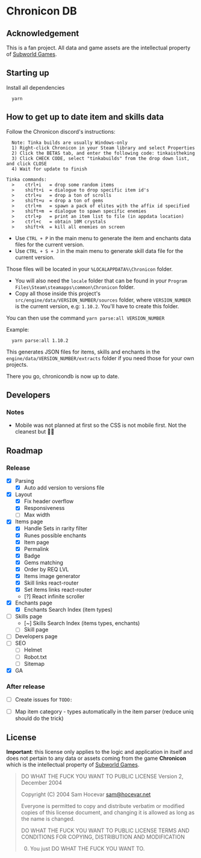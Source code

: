 # Chronicon DB

## Acknowledgement

This is a fan project. All data and game assets are the intellectual property of [Subworld Games](https://www.subworldgames.com/chronicon/).

## Starting up

Install all dependencies
```
  yarn
```

## How to get up to date item and skills data

Follow the Chronicon discord's instructions:
```
  Note: Tinka builds are usually Windows-only
  1) Right-click Chronicon in your Steam library and select Properties
  2) Click the BETAS tab, and enter the following code: tinkaistheking
  3) Click CHECK CODE, select "tinkabuilds" from the drop down list, and click CLOSE
  4) Wait for update to finish
```

```
Tinka commands:
  >    ctrl+i   = drop some random items
  >    shift+i  = dialogue to drop specific item id's
  >    ctrl+u   = drop a ton of scrolls
  >    shift+u  = drop a ton of gems
  >    ctrl+m   = spawn a pack of elites with the affix id specified
  >    shift+m  = dialogue to spawn specific enemies
  >    ctrl+p   = print an item list to file (in appdata location)
  >    ctrl+c   = obtain 10M crystals
  >    shift+k  = kill all enemies on screen
```

- Use `CTRL + P` in the main menu to generate the item and enchants data files for the current version.
- Use `CTRL + S + J` in the main menu to generate skill data file for the current version.

Those files will be located in your `%LOCALAPPDATA%\Chronicon` folder.

- You will also need the `locale` folder that can be found in your `Program Files\Steam\steamapps\common\Chronicon` folder.
- Copy all those inside this project's `src/engine/data/VERSION_NUMBER/sources` folder, where `VERSION_NUMBER` is the current version, e.g: `1.10.2`. You'll have to create this folder.

You can then use the command `yarn parse:all VERSION_NUMBER`

Example:
```
  yarn parse:all 1.10.2
```

This generates JSON files for items, skills and enchants in the `engine/data/VERSION_NUMBER/extracts` folder if you need those for your own projects.

There you go, chronicondb is now up to date.

## Developers

### Notes

- Mobile was not planned at first so the CSS is not mobile first. Not the cleanest but 🤷‍♀️

## Roadmap

### Release

- [x] Parsing
  - [x] Auto add version to versions file
- [x] Layout
  - [x] Fix header overflow
  - [x] Responsiveness
  - [ ] Max width
- [x] Items page
  - [x] Handle Sets in rarity filter
  - [x] Runes possible enchants
  - [x] Item page
  - [x] Permalink
  - [x] Badge
  - [x] Gems matching
  - [x] Order by REQ LVL
  - [x] Items image generator
  - [x] Skill links react-router
  - [x] Set items links react-router
  - [?] React infinite scroller
- [x] Enchants page
  - [x] Enchants Search Index (item types)
- [ ] Skills page
  - [~] Skills Search Index (items types, enchants)
  - [ ] Skill page
- [ ] Developers page
- [ ] SEO
  - [ ] Helmet
  - [ ] Robot.txt
  - [ ] Sitemap
- [x] GA

### After release
- [ ] Create issues for `TODO:`
- [ ] Map item category - types automatically in the item parser (reduce uniq should do the trick)



## License

**Important**: this license only applies to the logic and application in itself and does not pertain to any data or assets coming from the game **Chronicon** which is the intellectual property of [Subworld Games](https://www.subworldgames.com/chronicon/).


> DO WHAT THE FUCK YOU WANT TO PUBLIC LICENSE
> Version 2, December 2004
>
> Copyright (C) 2004 Sam Hocevar <sam@hocevar.net>
>
> Everyone is permitted to copy and distribute verbatim or modified
> copies of this license document, and changing it is allowed as long
> as the name is changed.
>
> DO WHAT THE FUCK YOU WANT TO PUBLIC LICENSE
> TERMS AND CONDITIONS FOR COPYING, DISTRIBUTION AND MODIFICATION
>
> 0. You just DO WHAT THE FUCK YOU WANT TO.